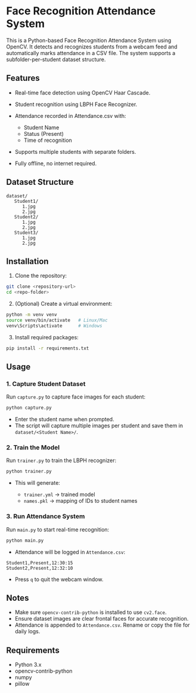 # Face Recognition Attendance System

This is a Python-based Face Recognition Attendance System using OpenCV. It detects and recognizes students from a webcam feed and automatically marks attendance in a CSV file. The system supports a subfolder-per-student dataset structure.



## Features

* Real-time face detection using OpenCV Haar Cascade.
* Student recognition using LBPH Face Recognizer.
* Attendance recorded in Attendance.csv with:

  * Student Name
  * Status (Present)
  * Time of recognition
* Supports multiple students with separate folders.
* Fully offline, no internet required.



## Dataset Structure

```
dataset/
   Student1/
      1.jpg
      2.jpg
   Student2/
      1.jpg
      2.jpg
   Student3/
      1.jpg
      2.jpg
```


## Installation

1. Clone the repository:

```bash
git clone <repository-url>
cd <repo-folder>
```

2. (Optional) Create a virtual environment:

```bash
python -m venv venv
source venv/bin/activate   # Linux/Mac
venv\Scripts\activate      # Windows
```

3. Install required packages:

```bash
pip install -r requirements.txt
```


## Usage

### 1. Capture Student Dataset

Run `capture.py` to capture face images for each student:

```bash
python capture.py
```

* Enter the student name when prompted.
* The script will capture multiple images per student and save them in `dataset/<Student Name>/`.

### 2. Train the Model

Run `trainer.py` to train the LBPH recognizer:

```bash
python trainer.py
```

* This will generate:

  * `trainer.yml` → trained model
  * `names.pkl` → mapping of IDs to student names

### 3. Run Attendance System

Run `main.py` to start real-time recognition:

```bash
python main.py
```

* Attendance will be logged in `Attendance.csv`:

```
Student1,Present,12:30:15
Student2,Present,12:32:10
```

* Press `q` to quit the webcam window.

## Notes

* Make sure `opencv-contrib-python` is installed to use `cv2.face`.
* Ensure dataset images are clear frontal faces for accurate recognition.
* Attendance is appended to `Attendance.csv`. Rename or copy the file for daily logs.

## Requirements

* Python 3.x
* opencv-contrib-python
* numpy
* pillow
